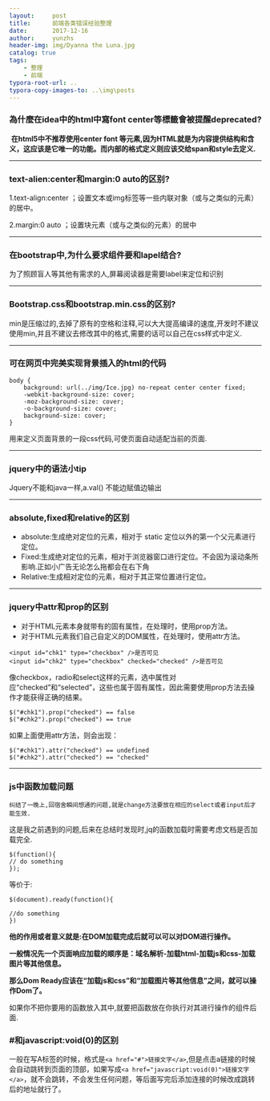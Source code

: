 ```yaml
---
layout:     post
title:      前端各类错误经验整理
date:       2017-12-16
author:     yunzhs
header-img: img/Dyanna the Luna.jpg
catalog: true
tags:
    - 整理
    - 前端
typora-root-url: ..
typora-copy-images-to: ..\img\posts
---
```


### 為什麼在idea中的html中寫font center等標籤會被提醒deprecated?

​	**在html5中不推荐使用center font 等元素,因为HTML就是为内容提供结构和含义，这应该是它唯一的功能。而内部的格式定义则应该交给span和style去定义.**

---

### text-alien:center和margin:0 auto的区别?

1.text-align:center ；设置文本或img标签等一些内联对象（或与之类似的元素）的居中。

2.margin:0 auto ；设置块元素（或与之类似的元素）的居中

---

### 在bootstrap中,为什么要求组件要和lapel结合?

为了照顾盲人等其他有需求的人,屏幕阅读器是需要label来定位和识别

---

### Bootstrap.css和bootstrap.min.css的区别?

min是压缩过的,去掉了原有的空格和注释,可以大大提高编译的速度,开发时不建议使用min,并且不建议去修改其中的格式,需要的话可以自己在css样式中定义.

---

### 可在网页中完美实现背景插入的html的代码

```
body {
    background: url(../img/Ice.jpg) no-repeat center center fixed;
    -webkit-background-size: cover;
    -moz-background-size: cover;
    -o-background-size: cover;
    background-size: cover;
}
```

用来定义页面背景的一段css代码,可使页面自动适配当前的页面.

---

### jquery中的语法小tip

Jquery不能和java一样,a.val() 不能边赋值边输出

---

### absolute,fixed和relative的区别

- absolute:生成绝对定位的元素，相对于 static 定位以外的第一个父元素进行定位。
- Fixed:生成绝对定位的元素，相对于浏览器窗口进行定位。不会因为滚动条所影响.正如小广告无论怎么拖都会在右下角
- Relative:生成相对定位的元素，相对于其正常位置进行定位。


---

###  jquery中attr和prop的区别

- 对于HTML元素本身就带有的固有属性，在处理时，使用prop方法。
- 对于HTML元素我们自己自定义的DOM属性，在处理时，使用attr方法。

```
<input id="chk1" type="checkbox" />是否可见
<input id="chk2" type="checkbox" checked="checked" />是否可见
```

像checkbox，radio和select这样的元素，选中属性对应“checked”和“selected”，这些也属于固有属性，因此需要使用prop方法去操作才能获得正确的结果。

```
$("#chk1").prop("checked") == false
$("#chk2").prop("checked") == true
```

如果上面使用attr方法，则会出现：

```
$("#chk1").attr("checked") == undefined
$("#chk2").attr("checked") == "checked"
```

---

### js中函数加载问题

`纠结了一晚上,回宿舍瞬间想通的问题,就是change方法要放在相应的select或者input后才能生效.`

这是我之前遇到的问题,后来在总结时发现时,jq的函数加载时需要考虑文档是否加载完全.

```
$(function(){
// do something
});
```

等价于:

```
$(document).ready(function(){

//do something
})
```

**他的作用或者意义就是:在DOM加载完成后就可以可以对DOM进行操作。**

**一般情况先一个页面响应加载的顺序是：域名解析-加载html-加载js和css-加载图片等其他信息。**

**那么Dom Ready应该在“加载js和css”和“加载图片等其他信息”之间，就可以操作Dom了。**

如果你不把你要用的函数放入其中,就要把函数放在你执行对其进行操作的组件后面.



###  #和javascript:void(0)的区别

一般在写A标签的时候，格式是``<a href="#">链接文字</a>``,但是点击a链接的时候会自动跳转到页面的顶部，如果写成``<a href="javascript:void(0)">链接文字</a>``，就不会跳转，不会发生任何问题，等后面写完后添加连接的时候改成跳转后的地址就行了。